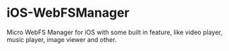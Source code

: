 # iOS-WebFSManager
Micro WebFS Manager for iOS with some built in feature, like video player, music player, image viewer and other.
